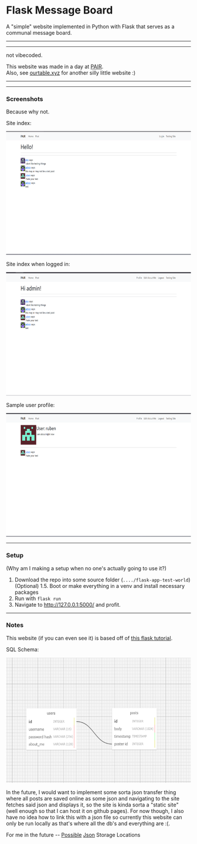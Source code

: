 # Flask Message Board

A "simple" website implemented in Python with Flask that serves as a communal message board.

---
---

not vibecoded.    

This website was made in a day at [PAIR](https://pair.camp).           
Also, see [ourtable.xyz](https://ourtable.xyz/) for another silly little website :)

---
---

### Screenshots
Because why not.

Site index:

<img alt="Site index when not logged in" src="assets/site_index.png" width="640" height="336">

Site index when logged in:

<img alt="Site index -- logged in as user Admin" src="assets/site_index_logged_in.png" width="640" height="336">

Sample user profile:

<img alt="Sample profile of user 'Ruben'" src="assets/sql_sample_profile.png" width="640" height="336">


---

### Setup
(Why am I making a setup when no one's actually going to use it?)

1. Download the repo into some source folder (`..../flask-app-test-world`)      
(Optional) 1.5. Boot or make everything in a venv and install necessary packages       
2. Run with `flask run`
3. Navigate to http://127.0.0.1:5000/ and profit.



---

### Notes

This website (if you can even see it) is based off of [this flask tutorial](https://blog.miguelgrinberg.com/post/the-flask-mega-tutorial-part-i-hello-world).

SQL Schema: 

<img alt="the SQL Schema you can't see" src="assets/sql_schema.png" width="640" height="341">


In the future, I would want to implement some sorta json transfer thing where all posts are saved online as some json and navigating to the site fetches said json and displays it, so the site is kinda sorta a "static site" (well enough so that I can host it on github pages). For now though, I also have no idea how to link this with a json file so currently this website can only be run locally as that's where all the db's and everything are :(.      

For me in the future -- [Possible](https://www.jsonstorage.net/) [Json](https://jsonsilo.com/) Storage Locations
